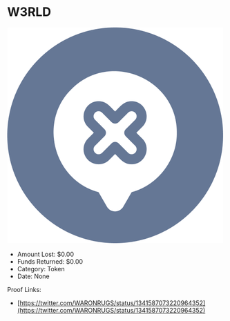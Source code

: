 # W3RLD
![W3RLD](/rektimages/W3RLD.png)
- Amount Lost: $0.00
- Funds Returned: $0.00
- Category: Token
- Date: None



Proof Links:
- [https://twitter.com/WARONRUGS/status/1341587073220964352](https://twitter.com/WARONRUGS/status/1341587073220964352)


